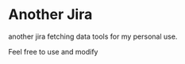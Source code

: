 
# Another Jira

another jira fetching data tools for my personal use. 

Feel free to use and modify


